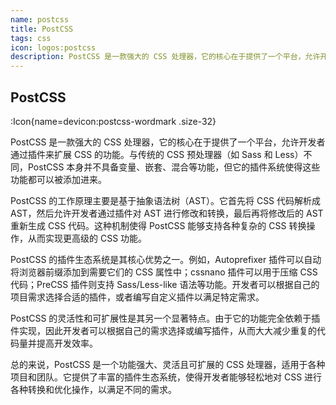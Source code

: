 ```yaml
---
name: postcss
title: PostCSS
tags: css
icon: logos:postcss
description: PostCSS 是一款强大的 CSS 处理器，它的核心在于提供了一个平台，允许开发者通过插件来扩展 CSS 的功能。与传统的 CSS 预处理器（如 Sass 和 Less）不同，PostCSS 本身并不具备变量、嵌套、混合等功能，但它的插件系统使得这些功能都可以被添加进来。
---
```


## PostCSS

:Icon{name=devicon:postcss-wordmark .size-32}

PostCSS 是一款强大的 CSS 处理器，它的核心在于提供了一个平台，允许开发者通过插件来扩展 CSS 的功能。与传统的 CSS 预处理器（如 Sass 和 Less）不同，PostCSS 本身并不具备变量、嵌套、混合等功能，但它的插件系统使得这些功能都可以被添加进来。

PostCSS 的工作原理主要是基于抽象语法树（AST）。它首先将 CSS 代码解析成 AST，然后允许开发者通过插件对 AST 进行修改和转换，最后再将修改后的 AST 重新生成 CSS 代码。这种机制使得 PostCSS 能够支持各种复杂的 CSS 转换操作，从而实现更高级的 CSS 功能。

PostCSS 的插件生态系统是其核心优势之一。例如，Autoprefixer 插件可以自动将浏览器前缀添加到需要它们的 CSS 属性中；cssnano 插件可以用于压缩 CSS 代码；PreCSS 插件则支持 Sass/Less-like 语法等功能。开发者可以根据自己的项目需求选择合适的插件，或者编写自定义插件以满足特定需求。

PostCSS 的灵活性和可扩展性是其另一个显著特点。由于它的功能完全依赖于插件实现，因此开发者可以根据自己的需求选择或编写插件，从而大大减少重复的代码量并提高开发效率。

总的来说，PostCSS 是一个功能强大、灵活且可扩展的 CSS 处理器，适用于各种项目和团队。它提供了丰富的插件生态系统，使得开发者能够轻松地对 CSS 进行各种转换和优化操作，以满足不同的需求。
